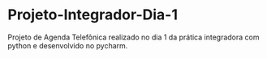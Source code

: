 # Projeto-Integrador-Dia-1
Projeto de Agenda Telefônica realizado no dia 1 da prática integradora com python e desenvolvido no pycharm.
